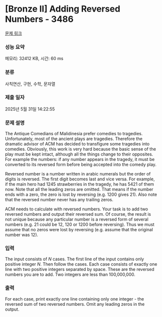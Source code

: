 # [Bronze II] Adding Reversed Numbers - 3486 

[문제 링크](https://www.acmicpc.net/problem/3486) 

### 성능 요약

메모리: 32412 KB, 시간: 60 ms

### 분류

사칙연산, 구현, 수학, 문자열

### 제출 일자

2025년 5월 31일 14:22:55

### 문제 설명

<p>The Antique Comedians of Malidinesia prefer comedies to tragedies. Unfortunately, most of the ancient plays are tragedies. Therefore the dramatic advisor of ACM has decided to transfigure some tragedies into comedies. Obviously, this work is very hard because the basic sense of the play must be kept intact, although all the things change to their opposites. For example the numbers: if any number appears in the tragedy, it must be converted to its reversed form before being accepted into the comedy play.</p>

<p>Reversed number is a number written in arabic numerals but the order of digits is reversed. The first digit becomes last and vice versa. For example, if the main hero had 1245 strawberries in the tragedy, he has 5421 of them now. Note that all the leading zeros are omitted. That means if the number ends with a zero, the zero is lost by reversing (e.g. 1200 gives 21). Also note that the reversed number never has any trailing zeros.</p>

<p>ACM needs to calculate with reversed numbers. Your task is to add two reversed numbers and output their reversed sum. Of course, the result is not unique because any particular number is a reversed form of several numbers (e.g. 21 could be 12, 120 or 1200 before reversing). Thus we must assume that no zeros were lost by reversing (e.g. assume that the original number was 12).</p>

### 입력 

 <p>The input consists of <var>N</var> cases. The first line of the input contains only positive integer <var>N</var>. Then follow the cases. Each case consists of exactly one line with two positive integers separated by space. These are the reversed numbers you are to add. Two integers are less than 100,000,000.</p>

### 출력 

 <p>For each case, print exactly one line containing only one integer - the reversed sum of two reversed numbers. Omit any leading zeros in the output.</p>


